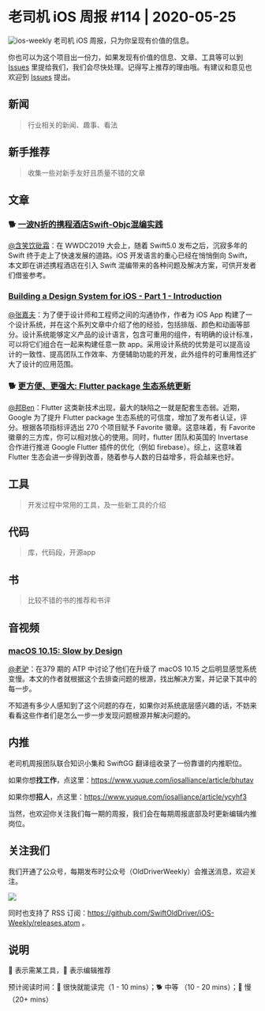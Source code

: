 # 老司机 iOS 周报 #114 | 2020-05-25

![ios-weekly](https://github.com/SwiftOldDriver/iOS-Weekly/blob/master/assets/ios-weekly.png?raw=true)
老司机 iOS 周报，只为你呈现有价值的信息。

你也可以为这个项目出一份力，如果发现有价值的信息、文章、工具等可以到 [Issues](https://github.com/SwiftOldDriver/iOS-Weekly/issues) 里提给我们，我们会尽快处理。记得写上推荐的理由哦。有建议和意见也欢迎到 [Issues](https://github.com/SwiftOldDriver/iOS-Weekly/issues) 提出。

## 新闻

> 行业相关的新闻、趣事、看法

## 新手推荐

> 收集一些对新手友好且质量不错的文章

## 文章

### 🐕 [一波N折的携程酒店Swift-Objc混编实践](https://mp.weixin.qq.com/s/N6ToEkN9c-2_rIvkv4o9hA)

[@含笑饮砒霜](https://weibo.com/chinafishnews/)：在 WWDC2019 大会上，随着 Swift5.0 发布之后，沉寂多年的 Swift 终于走上了快速发展的道路。iOS 开发语言的重心已经在悄悄倒向 Swift，本文即在讲述携程酒店在引入 Swift 混编带来的各种问题及解决方案，可供开发者们借鉴参考。

### [Building a Design System for iOS - Part 1 - Introduction](https://www.ramshandilya.com/blog/design-system-intro/)

[@张嘉夫](https://github.com/josephchang10)：为了便于设计师和工程师之间的沟通协作，作者为 iOS App 构建了一个设计系统，并在这个系列文章中介绍了他的经验，包括排版、颜色和动画等部分。设计系统能够定义产品的设计语言，包含可重用的组件，有明确的设计标准，可以将它们组合在一起来构建任意一款 app。采用设计系统的优势是可以提高设计的一致性、提高团队工作效率、方便辅助功能的开发，此外组件的可重用性还扩大了设计的应用范围。

### 🐕 [更方便、更强大: Flutter package 生态系统更新](https://mp.weixin.qq.com/s/y_lOfxlYlG6nM-4xduQ4Aw)

[@邦Ben](https://weibo.com/linwenbang/)：Flutter 这类新技术出现，最大的缺陷之一就是配套生态弱。近期，Google 为了提升 Flutter package 生态系统的可信度，增加了发布者认证，评分。根据各项指标评选出 270 个项目赋予 Favorite 徽章。这意味着，有 Favorite 徽章的三方库，你可以相对放心的使用。同时，flutter 团队和英国的 Invertase 合作进行推进 Google Flutter 插件的优化（例如 firebase）。综上，这意味着 Flutter 生态会进一步得到改善，随着参与人数的日益增多，将会越来也好。

## 工具

> 开发过程中常用的工具，及一些新工具的介绍

## 代码

> 库，代码段，开源app

## 书

> 比较不错的书的推荐和书评

## 音视频

### [macOS 10.15: Slow by Design](https://sigpipe.macromates.com/2020/macos-catalina-slow-by-design/)

[@老驴](https://www.weibo.com/6090610445)：在379 期的 ATP 中讨论了他们在升级了 macOS 10.15 之后明显感觉系统变慢。本文的作者就根据这个去排查问题的根源，找出解决方案，并记录下其中的每一步。

不知道有多少人感知到了这个问题的存在，如果你对系统底层感兴趣的话，不妨来看看这些作者们是怎么一步一步发现问题根源并解决问题的。

## 内推

老司机周报团队联合知识小集和 SwiftGG 翻译组收录了一份靠谱的内推职位。

如果你想**找工作**，点这里：https://www.yuque.com/iosalliance/article/bhutav

如果你想**招人**，点这里：https://www.yuque.com/iosalliance/article/ycyhf3

当然，也欢迎你关注我们每一期的周报，我们会在每期周报底部及时更新编辑内推岗位。

## 关注我们

我们开通了公众号，每期发布时公众号（OldDriverWeekly）会推送消息，欢迎关注。

![](https://github.com/SwiftOldDriver/iOS-Weekly/blob/master/assets/qrcode_for_wechat.jpg?raw=true)

同时也支持了 RSS 订阅：https://github.com/SwiftOldDriver/iOS-Weekly/releases.atom 。

## 说明

🚧 表示需某工具，🌟 表示编辑推荐

预计阅读时间：🐎 很快就能读完（1 - 10 mins）；🐕 中等 （10 - 20 mins）；🐢 慢（20+ mins）
